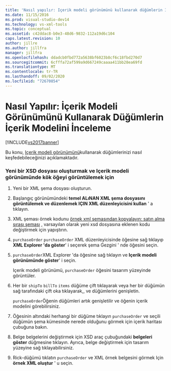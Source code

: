 ```yaml
---
title: 'Nasıl yapılır: Içerik modeli görünümünü kullanarak düğümlerin Içerik modelini Inceleme | Microsoft Docs'
ms.date: 11/15/2016
ms.prod: visual-studio-dev14
ms.technology: vs-xml-tools
ms.topic: conceptual
ms.assetid: c42ddac8-b0e3-48d6-9832-112a19d6c104
caps.latest.revision: 10
author: jillre
ms.author: jillfra
manager: jillfra
ms.openlocfilehash: ddadcb0fbd772a5638bf6023b8cf6c18fbd270d7
ms.sourcegitcommit: 6cfffa72af599a9d667249caaaa411bb28ea69fd
ms.translationtype: MT
ms.contentlocale: tr-TR
ms.lasthandoff: 09/02/2020
ms.locfileid: "72670854"
---
```

# <a name="how-to-examine-the-content-model-of-nodes-using-the-content-model-view"></a>Nasıl Yapılır: İçerik Modeli Görünümünü Kullanarak Düğümlerin İçerik Modelini İnceleme
[!INCLUDE[vs2017banner](../includes/vs2017banner.md)]

Bu konu, [Içerik modeli görünümünü](../xml-tools/content-model-view.md)kullanarak düğümlerinizi nasıl keşfedebileceğinizi açıklamaktadır.

### <a name="to-create-a-new-xsd-file-and-display-the-root-element-in-the-content-model-view"></a>Yeni bir XSD dosyası oluşturmak ve Içerik modeli görünümünde kök öğeyi görüntülemek için

1. Yeni bir XML şema dosyası oluşturun.

2. Başlangıç görünümündeki **temel ALıNAN XML şema dosyasını görüntülemek ve düzenlemek IÇIN XML düzenleyicisini kullan** ' a tıklayın.

3. XML şeması örnek kodunu [örnek xml şemasından kopyalayın: satın alma sırası şeması](../xml-tools/sample-xsd-file-purchase-order-schema.md) , varsayılan olarak yeni xsd dosyasına eklenen kodu değiştirmek için yapıştırın.

4. `purchaseOrder` `purchaseOrder` XML düzenleyicisinde öğesine sağ tıklayıp **XML Explorer 'da göster**' i seçerek şema Gezgini ' nde öğesini seçin.

5. `purchaseOrder`XML Explorer 'da öğesine sağ tıklayın ve **Içerik modeli görünümünde göster**' i seçin.

     Içerik modeli görünümü, `purchaseOrder` öğesini tasarım yüzeyinde görüntüler.

6. Her bir `shipTo` `billTo` `items` düğüme çift tıklayarak veya her bir düğümün sağ tarafındaki çift oka tıklayarak,, ve düğümlerini genişletin.

     `purchaseOrder`Öğenin düğümleri artık genişletilir ve öğenin içerik modelini görebilirsiniz.

7. Öğesinin altındaki herhangi bir düğüme tıklayın `purchaseOrder` ve seçili düğümün şema kümesinde nerede olduğunu görmek için içerik haritası çubuğuna bakın.

8. Belge belgelerini değiştirmek için XSD araç çubuğundaki **belgeleri göster** düğmesine tıklayın. Ayrıca, belge değiştirmek için tasarım yüzeyine sağ tıklayabilirsiniz.

9. Rick-düğümü tıklatın `purchaseOrder` ve XML örnek belgesini görmek Için **örnek XML oluştur** ' u seçin.
